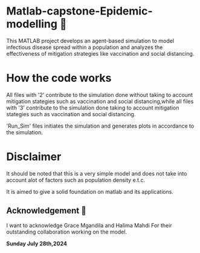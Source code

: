 # Matlab-capstone-Epidemic-modelling 🤒
 This MATLAB project develops an agent-based simulation to model infectious disease spread within a population and analyzes the effectiveness of mitigation strategies like vaccination and social distancing. 
# How the code works
All files with '2' contribute to the simulation done without taking to account mitigation stategies such as vaccination and social distancing,while all files with '3' contribute to the simulation done  taking to account mitigation stategies such as vaccination and social distancing.

'Run_Sim' files initiates the simulation and generates plots in accordance to the simulation.
# Disclaimer 
It should be noted that this is a very simple model and does not take into account alot of factors such as population density e.t.c.

It is aimed to give  a solid foundation on matlab and its applications.

## Acknowledgement 🙏
I want to acknowledge  Grace Mgandila and Halima Mahdi For their outstanding collaboration working on the model.

**Sunday July 28th,2024**

